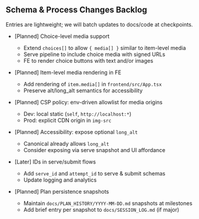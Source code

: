 ## Schema & Process Changes Backlog

Entries are lightweight; we will batch updates to docs/code at checkpoints.

- [Planned] Choice-level media support
  - Extend `choices[]` to allow `{ media[] }` similar to item-level media
  - Serve pipeline to include choice media with signed URLs
  - FE to render choice buttons with text and/or images

- [Planned] Item-level media rendering in FE
  - Add rendering of `item.media[]` in `frontend/src/App.tsx`
  - Preserve alt/long_alt semantics for accessibility

- [Planned] CSP policy: env-driven allowlist for media origins
  - Dev: local static (`self`, `http://localhost:*`)
  - Prod: explicit CDN origin in `img-src`

- [Planned] Accessibility: expose optional `long_alt`
  - Canonical already allows `long_alt`
  - Consider exposing via serve snapshot and UI affordance

- [Later] IDs in serve/submit flows
  - Add `serve_id` and `attempt_id` to serve & submit schemas
  - Update logging and analytics


- [Planned] Plan persistence snapshots
  - Maintain `docs/PLAN_HISTORY/YYYY-MM-DD.md` snapshots at milestones
  - Add brief entry per snapshot to `docs/SESSION_LOG.md` (if major)


